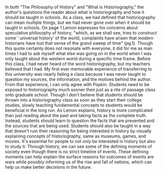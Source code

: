 In both "The Philosophy of History" and "What is Historiography," the author's questions the reader about what is historiography and how it should be taught in schools. As a class, we had defined that historiography can mean multiple things, but we had never gone over when it should be taught in schools. On page 1 Lemon expresses his concerns about speculative philosophy of history, "which, as we shall see, tries to construct some ' universal history' of the world, complaints have arisen that modern historians have lost that sense of the grand sweep of time" (pg.1). Though this quote certainly does not resonate with everyone, it did for me as man times I had to ask myself what else was going on in the world when I was only taught about the western world during a specific time frame. Before this class, I had never heard of the word historiography, but my teachers believed that I had. My first ever memorable experience of transferring to this university was nearly failing a class because I was never taught to question my sources, the information, and the motives behind the author. From that experience, I can only agree with Popkin. Students need to be exposed to historiography much sooner then just as a rite of passage class onto graduate school. Though I don't believe that students should be thrown into a historiography class as soon as they start their college studies, slowly teaching fundamental concepts to students would be beneficial in the long run. As Lemon explains, history is more complicated than just reading about the past and taking facts as the complete truth. Instead, students should learn to question the facts that are presented and the sources that are being used. Students should also be taught in a way that doesn't ruin their reasoning for being interested in history by visually explaining concepts of historiography, same as museums, games, and movies. It's essential for people to not only be interested in history but also to study it. Through history, we can see some of the defining moments of society even though there is no strict timeline of events. These defining moments can help explain the surface reasons for outcomes of events are wars while possibly informing us of the rise and fall of nations, which can help us make better decisions in the future. 
